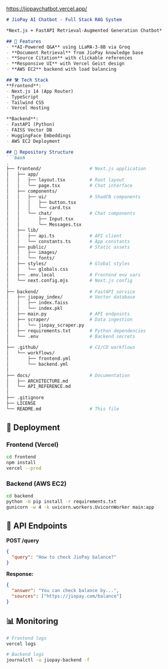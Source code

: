 https://jiopaychatbot.vercel.app/
```markdown
# JioPay AI Chatbot - Full Stack RAG System

*Next.js + FastAPI Retrieval-Augmented Generation Chatbot*

## 🌟 Features
- **AI-Powered Q&A** using LLaMA-3-8B via Groq
- **Document Retrieval** from JioPay knowledge base
- **Source Citation** with clickable references
- **Responsive UI** with Vercel Geist design
- **AWS EC2** backend with load balancing

## 🛠 Tech Stack
**Frontend**:
- Next.js 14 (App Router)
- TypeScript
- Tailwind CSS
- Vercel Hosting

**Backend**:
- FastAPI (Python)
- FAISS Vector DB
- HuggingFace Embeddings
- AWS EC2 Deployment

## 📂 Repository Structure
```bash
.
├── frontend/                  # Next.js application
│   ├── app/
│   │   ├── layout.tsx         # Root layout
│   │   └── page.tsx           # Chat interface
│   ├── components/
│   │   ├── ui/                # ShadCN components
│   │   │   ├── button.tsx
│   │   │   └── card.tsx
│   │   └── chat/              # Chat components
│   │       ├── Input.tsx
│   │       └── Messages.tsx
│   ├── lib/
│   │   ├── api.ts             # API client
│   │   └── constants.ts       # App constants
│   ├── public/                # Static assets
│   │   ├── images/
│   │   └── fonts/
│   ├── styles/                # Global styles
│   │   └── globals.css
│   ├── .env.local             # Frontend env vars
│   └── next.config.mjs        # Next.js config
│
├── backend/                   # FastAPI service
│   ├── jiopay_index/          # Vector database
│   │   ├── index.faiss
│   │   └── index.pkl
│   ├── main.py                # API endpoints
│   ├── scraper/               # Data ingestion
│   │   └── jiopay_scraper.py
│   ├── requirements.txt       # Python dependencies
│   └── .env                   # Backend secrets
│
├── .github/                   # CI/CD workflows
│   └── workflows/
│       ├── frontend.yml
│       └── backend.yml
│
├── docs/                      # Documentation
│   ├── ARCHITECTURE.md
│   └── API_REFERENCE.md
│
├── .gitignore
├── LICENSE
└── README.md                  # This file
```

## 🚀 Deployment

### Frontend (Vercel)
```bash
cd frontend
npm install
vercel --prod
```

### Backend (AWS EC2)
```bash
cd backend
python -m pip install -r requirements.txt
gunicorn -w 4 -k uvicorn.workers.UvicornWorker main:app
```

## 🔌 API Endpoints
**POST /query**
```json
{
  "query": "How to check JioPay balance?"
}
```
**Response:**
```json
{
  "answer": "You can check balance by...",
  "sources": ["https://jiopay.com/balance"]
}
```

## 📊 Monitoring
```bash
# Frontend logs
vercel logs

# Backend logs
journalctl -u jiopay-backend -f
```

